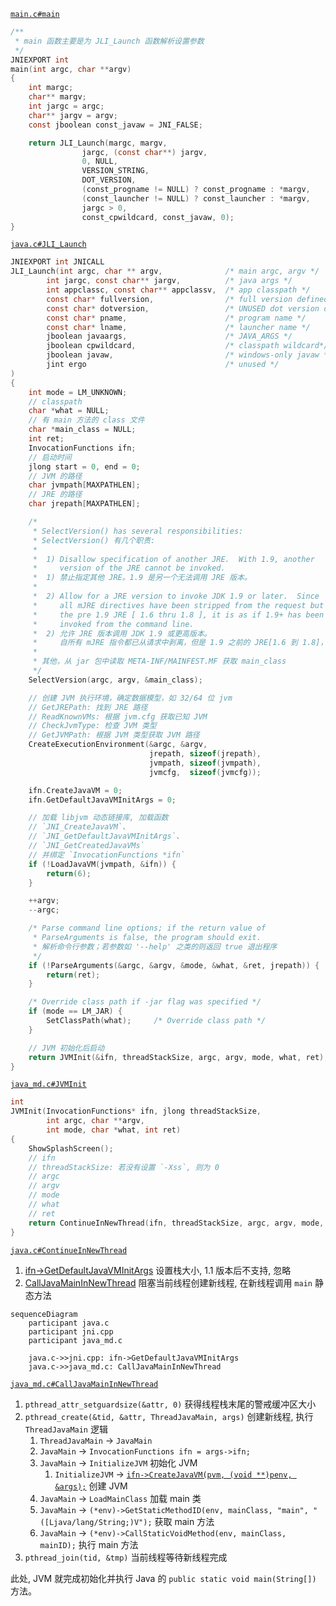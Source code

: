 [`main.c#main`](main.c)

```c
/**
 * main 函数主要是为 JLI_Launch 函数解析设置参数
 */
JNIEXPORT int
main(int argc, char **argv)
{
    int margc;
    char** margv;
    int jargc = argc;
    char** jargv = argv;
    const jboolean const_javaw = JNI_FALSE;

    return JLI_Launch(margc, margv,
                jargc, (const char**) jargv,
                0, NULL,
                VERSION_STRING,
                DOT_VERSION,
                (const_progname != NULL) ? const_progname : *margv,
                (const_launcher != NULL) ? const_launcher : *margv,
                jargc > 0,
                const_cpwildcard, const_javaw, 0);
}
```

[`java.c#JLI_Launch`](../libjli/java.c)

```c
JNIEXPORT int JNICALL
JLI_Launch(int argc, char ** argv,              /* main argc, argv */
        int jargc, const char** jargv,          /* java args */
        int appclassc, const char** appclassv,  /* app classpath */
        const char* fullversion,                /* full version defined */
        const char* dotversion,                 /* UNUSED dot version defined */
        const char* pname,                      /* program name */
        const char* lname,                      /* launcher name */
        jboolean javaargs,                      /* JAVA_ARGS */
        jboolean cpwildcard,                    /* classpath wildcard*/
        jboolean javaw,                         /* windows-only javaw */
        jint ergo                               /* unused */
)
{
    int mode = LM_UNKNOWN;
    // classpath
    char *what = NULL;
    // 有 main 方法的 class 文件
    char *main_class = NULL;
    int ret;
    InvocationFunctions ifn;
    // 启动时间
    jlong start = 0, end = 0;
    // JVM 的路径
    char jvmpath[MAXPATHLEN];
    // JRE 的路径
    char jrepath[MAXPATHLEN];

    /*
     * SelectVersion() has several responsibilities:
     * SelectVersion() 有几个职责:
     *
     *  1) Disallow specification of another JRE.  With 1.9, another
     *     version of the JRE cannot be invoked.
     *  1) 禁止指定其他 JRE。1.9 是另一个无法调用 JRE 版本。
     * 
     *  2) Allow for a JRE version to invoke JDK 1.9 or later.  Since
     *     all mJRE directives have been stripped from the request but
     *     the pre 1.9 JRE [ 1.6 thru 1.8 ], it is as if 1.9+ has been
     *     invoked from the command line.
     *  2) 允许 JRE 版本调用 JDK 1.9 或更高版本。
     *     自所有 mJRE 指令都已从请求中剥离，但是 1.9 之前的 JRE[1.6 到 1.8]，就像 1.9+ 一样从命令行调用。
     * 
     * 其他，从 jar 包中读取 META-INF/MAINFEST.MF 获取 main_class
     */
    SelectVersion(argc, argv, &main_class);

    // 创建 JVM 执行环境，确定数据模型，如 32/64 位 jvm
    // GetJREPath: 找到 JRE 路径
    // ReadKnownVMs: 根据 jvm.cfg 获取已知 JVM
    // CheckJvmType: 检查 JVM 类型
    // GetJVMPath: 根据 JVM 类型获取 JVM 路径
    CreateExecutionEnvironment(&argc, &argv,
                               jrepath, sizeof(jrepath),
                               jvmpath, sizeof(jvmpath),
                               jvmcfg,  sizeof(jvmcfg));

    ifn.CreateJavaVM = 0;
    ifn.GetDefaultJavaVMInitArgs = 0;

    // 加载 libjvm 动态链接库, 加载函数 
    // `JNI_CreateJavaVM`、
    // `JNI_GetDefaultJavaVMInitArgs`、
    // `JNI_GetCreatedJavaVMs`
    // 并绑定 `InvocationFunctions *ifn`
    if (!LoadJavaVM(jvmpath, &ifn)) {
        return(6);
    }

    ++argv;
    --argc;

    /* Parse command line options; if the return value of
     * ParseArguments is false, the program should exit.
     * 解析命令行参数；若参数如 '--help' 之类的则返回 true 退出程序
     */
    if (!ParseArguments(&argc, &argv, &mode, &what, &ret, jrepath)) {
        return(ret);
    }

    /* Override class path if -jar flag was specified */
    if (mode == LM_JAR) {
        SetClassPath(what);     /* Override class path */
    }

    // JVM 初始化后启动
    return JVMInit(&ifn, threadStackSize, argc, argv, mode, what, ret);
}
```



[`java_md.c#JVMInit`](../../../unix/native/libjli/java_md.c)

```c
int
JVMInit(InvocationFunctions* ifn, jlong threadStackSize,
        int argc, char **argv,
        int mode, char *what, int ret)
{
    ShowSplashScreen();
    // ifn
    // threadStackSize: 若没有设置 `-Xss`, 则为 0
    // argc
    // argv
    // mode
    // what
    // ret
    return ContinueInNewThread(ifn, threadStackSize, argc, argv, mode, what, ret);
}
```

[`java.c#ContinueInNewThread`](../libjli/java.c)

1. [ifn->GetDefaultJavaVMInitArgs](../../../../hotspot/share/prims/jni.cpp) 设置栈大小, 1.1 版本后不支持, 忽略
2. [CallJavaMainInNewThread](../../../unix/native/libjli/java_md.c) 阻塞当前线程创建新线程, 在新线程调用 `main` 静态方法

```mermaid
sequenceDiagram
    participant java.c
    participant jni.cpp
    participant java_md.c

    java.c->>jni.cpp: ifn->GetDefaultJavaVMInitArgs
    java.c->>java_md.c: CallJavaMainInNewThread
```

[`java_md.c#CallJavaMainInNewThread`](../../../unix/native/libjli/java_md.c)

1. `pthread_attr_setguardsize(&attr, 0)` 获得线程栈末尾的警戒缓冲区大小
2. `pthread_create(&tid, &attr, ThreadJavaMain, args)` 创建新线程, 执行 `ThreadJavaMain` 逻辑
    1. `ThreadJavaMain` -> `JavaMain`
    2. `JavaMain` -> `InvocationFunctions ifn = args->ifn;`
    3. `JavaMain` -> `InitializeJVM` 初始化 JVM
        1. `InitializeJVM` -> [`ifn->CreateJavaVM(pvm, (void **)penv, &args);`](../../../../hotspot/share/prims/readme.md) 创建 JVM
    4. `JavaMain` -> `LoadMainClass` 加载 main 类
    5. `JavaMain` -> `(*env)->GetStaticMethodID(env, mainClass, "main", "([Ljava/lang/String;)V");` 获取 main 方法
    6. `JavaMain` -> `(*env)->CallStaticVoidMethod(env, mainClass, mainID);` 执行 main 方法
3. `pthread_join(tid, &tmp)` 当前线程等待新线程完成

此处, JVM 就完成初始化并执行 Java 的 `public static void main(String[])` 方法。
